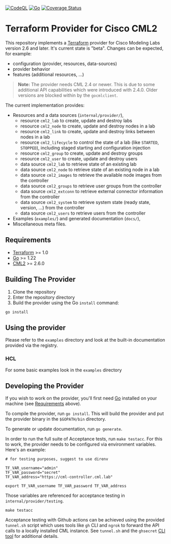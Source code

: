 [![CodeQL](https://github.com/ciscodevnet/terraform-provider-cml2/actions/workflows/codeql-analysis.yml/badge.svg?branch=main)](https://github.com/ciscodevnet/terraform-provider-cml2/actions/workflows/codeql-analysis.yml) [![Go](https://github.com/ciscodevnet/terraform-provider-cml2/actions/workflows/test.yml/badge.svg)](https://github.com/ciscodevnet/terraform-provider-cml2/actions/workflows/test.yml) [![Coverage Status](https://coveralls.io/repos/github/CiscoDevNet/terraform-provider-cml2/badge.svg?branch=main)](https://coveralls.io/github/CiscoDevNet/terraform-provider-cml2?branch=main)

# Terraform Provider for Cisco CML2

This repository implements a [Terraform](https://www.terraform.io) provider for Cisco Modeling Labs version 2.6 and later. It's current state is "beta". Changes can be expected, for example:

- configuration (provider, resources, data-sources)
- provider behavior
- features (additional resources, ...)

> **Note:** The provider needs CML 2.4 or newer. This is due to some additional API capabilities which were introduced with 2.4.0. Older versions are blocked within by the `gocmlclient`.

The current implementation provides:

- Resources and a data sources (`internal/provider/`),
  - resource `cml2_lab` to create, update and destroy labs
  - resource `cml2_node` to create, update and destroy nodes in a lab
  - resource `cml2_link` to create, update and destroy links between nodes in a lab
  - resource `cml2_lifecycle` to control the state of a lab (like `STARTED`, `STOPPED`), including staged starting and configuration injection
  - resource `cml2_group` to create, update and destroy groups
  - resource `cml2_user` to create, update and destroy users
  - data source `cml2_lab` to retrieve state of an existing lab
  - data source `cml2_node` to retrieve state of an existing node in a lab
  - data source `cml2_images` to retrieve the available node images from the controller
  - data source `cml2_groups` to retrieve user groups from the controller
  - data source `cml2_extconn` to retrieve external connector information from the controller
  - data source `cml2_system` to retrieve system state (ready state, version, ...) from the controller
  - data source `cml2_users` to retrieve users from the controller
- Examples (`examples/`) and generated documentation (`docs/`),
- Miscellaneous meta files.

## Requirements

- [Terraform](https://www.terraform.io/downloads.html) >= 1.0
- [Go](https://golang.org/doc/install) >= 1.22
- [CML2](https://cisco.com/go/cml) >= 2.6.0

## Building The Provider

1. Clone the repository
1. Enter the repository directory
1. Build the provider using the Go `install` command:

```shell
go install
```

## Using the provider

Please refer to the `examples` directory and look at the built-in documentation
provided via the registry.

### HCL

For some basic examples look in the `examples` directory

## Developing the Provider

If you wish to work on the provider, you'll first need
[Go](http://www.golang.org) installed on your machine (see
[Requirements](#requirements) above).

To compile the provider, run `go install`. This will build the provider and put
the provider binary in the `$GOPATH/bin` directory.

To generate or update documentation, run `go generate`.

In order to run the full suite of Acceptance tests, run `make testacc`. For this
to work, the provider needs to be configured via environment variables.  Here's
an example:

```shell
# for testing purposes, suggest to use direnv

TF_VAR_username="admin"
TF_VAR_password="secret"
TF_VAR_address="https://cml-controller.cml.lab"

export TF_VAR_username TF_VAR_password TF_VAR_address
```

Those variables are referenced for acceptance testing in `internal/provider/testing`.

```shell
make testacc
```

Acceptance testing with Github actions can be achieved using the provided
`tunnel.sh` script which uses tools like `gh` CLI and `ngrok` to forward the API
calls to a locally installed CML instance.  See `tunnel.sh` and the `ghsecret`
[CLI tool](https://github.com/rschmied/ghsecret) for additional details.
